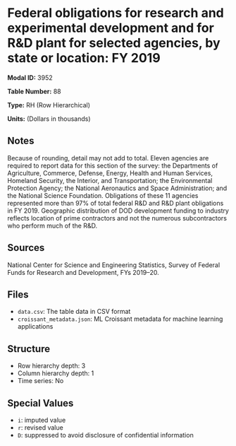 # Federal obligations for research and experimental development and for R&D plant for selected agencies, by state or location: FY 2019

**Modal ID:** 3952

**Table Number:** 88

**Type:** RH (Row Hierarchical)

**Units:** (Dollars in thousands)

## Notes

Because of rounding, detail may not add to total. Eleven agencies are required to report data for this section of the survey: the Departments of Agriculture, Commerce, Defense, Energy, Health and Human Services, Homeland Security, the Interior, and Transportation; the Environmental Protection Agency; the National Aeronautics and Space Administration; and the National Science Foundation. Obligations of these 11 agencies represented more than 97% of total federal R&D and R&D plant obligations in FY 2019. Geographic distribution of DOD development funding to industry reflects location of prime contractors and not the numerous subcontractors who perform much of the R&D.

## Sources

National Center for Science and Engineering Statistics, Survey of Federal Funds for Research and Development, FYs 2019–20.

## Files

- `data.csv`: The table data in CSV format
- `croissant_metadata.json`: ML Croissant metadata for machine learning applications

## Structure

- Row hierarchy depth: 3
- Column hierarchy depth: 1
- Time series: No

## Special Values

- `i`: imputed value
- `r`: revised value
- `D`: suppressed to avoid disclosure of confidential information
